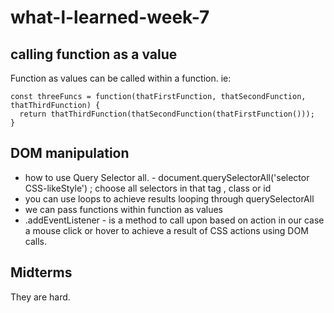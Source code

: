 # what-l-learned-week-7

## calling function as a value

Function as values can be called within a function. ie:


```
const threeFuncs = function(thatFirstFunction, thatSecondFunction, thatThirdFunction) {
  return thatThirdFunction(thatSecondFunction(thatFirstFunction()));
}
```


## DOM manipulation

* how to use Query Selector all. - document.querySelectorAll('selector CSS-likeStyle') ; choose all selectors in that tag , class or id
* you can use loops to achieve results looping through querySelectorAll
* we can pass functions within function as values
* .addEventListener - is a method to call upon based on action in our case a mouse click or hover to achieve a result of CSS actions using DOM calls.

## Midterms

They are hard.
